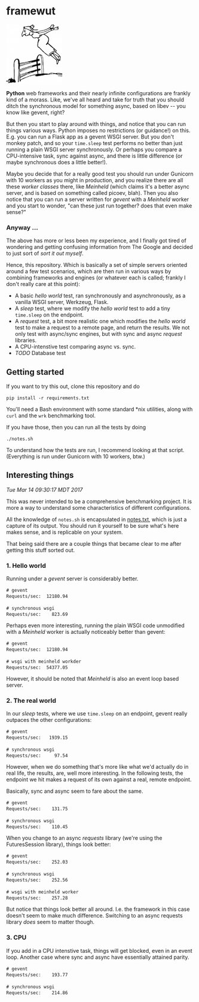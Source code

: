 # framewut
[![wut](misc/wut.png)](misc/wut.png)

**Python** web frameworks and their nearly infinite configurations are frankly kind of a morass. Like, we've all heard and take for truth that you should ditch the synchronous model for something async, based on libev -- you know like gevent, right?

But then you start to play around with things, and notice that you can run things various ways. Python imposes no restrictions (or guidance!) on this. E.g. you can run a Flask app as a gevent WSGI server. But you don't monkey patch, and so your `time.sleep` test performs no better than just running a plain WSGI server synchronously. Or perhaps you compare a CPU-intensive task, sync against async, and there is little difference (or maybe synchronous does a little better!).

Maybe you decide that for a really good test you should run under Gunicorn with 10 workers as you might in production, and you realize there are all these *worker classes* there, like *Meinheld* (which claims it's a better async server, and is based on something called picoev, blah). Then you also notice that you can run a server written for *gevent* with a *Meinheld* worker and you start to wonder, "can these just run together? does that even make sense?"

### Anyway ...
The above has more or less been my experience, and I finally got tired of wondering and getting confusing information from The Google and decided to just sort of *sort it out myself*.

Hence, this repository. Which is basically a set of simple servers oriented around a few test scenarios, which are then run in various ways by combining frameworks and engines (or whatever each is called; frankly I don't really care at this point):

* A basic *hello world* test, ran synchronously and asynchronously, as a vanilla WSGI server, Werkzeug, Flask.
* A *sleep* test, where we modify the *hello world* test to add a tiny `time.sleep` on the endpoint.
* A *request* test, a bit more realistic one which modifies the *hello world* test to make a request to a remote page, and return the results. We not only test with async/sync engines, but with sync and async *request* libraries.
* A CPU-intenstive test comparing async vs. sync.
* *TODO* Database test

## Getting started
If you want to try this out, clone this repository and do

```
pip install -r requirements.txt
```

You'll need a Bash environment with some standard *nix utilities, along with `curl` and the `wrk` benchmarking tool.

If you have those, then you can run all the tests by doing

```
./notes.sh
```

To understand how the tests are run, I recommend looking at that script. (Everything is run under Gunicorn with 10 workers, btw.)

## Interesting things

*Tue Mar 14 09:30:17 MDT 2017*

This was never intended to be a comprehensive benchmarking project. It is more a way to understand some characteristics of different configurations.

All the knowledge of `notes.sh` is encapsulated in [notes.txt](notes.txt), which is just a capture of its output. You should run it yourself to be sure what's here makes sense, and is replicable on your system.

That being said there are a couple things that became clear to me after getting this stuff sorted out.

### 1. Hello world
Running under a *gevent* server is considerably better.

```
# gevent
Requests/sec:  12180.94

# synchronous wsgi
Requests/sec:    823.69
```

Perhaps even more interesting, running the plain WSGI code unmodified with a *Meinheld* worker is actually noticeably better than gevent:

```
# gevent
Requests/sec:  12180.94

# wsgi with meinheld workder
Requests/sec:  54377.05
```

However, it should be noted that *Meinheld* is also an event loop based server.

### 2. The real world
In our *sleep* tests, where we use `time.sleep` on an endpoint, gevent really outpaces the other configurations:

```
# gevent 
Requests/sec:   1939.15

# synchronous wsgi
Requests/sec:     97.54
```

However, when we do something that's more like what we'd actually do in real life, the results, are, well more interesting. In the following tests, the endpoint we hit makes a request of its own against a real, remote endpoint.

Basically, sync and async seem to fare about the same.

```
# gevent
Requests/sec:    131.75

# synchronous wsgi
Requests/sec:    110.45
```

When you change to an async *requests* library (we're using the FuturesSession library), things look better:

```
# gevent
Requests/sec:    252.03

# synchronous wsgi
Requests/sec:    252.56

# wsgi with meinheld worker
Requests/sec:    257.28
```

But notice that things look better all around. I.e. the framework in this case doesn't seem to make much difference. Switching to an async requests library *does* seem to matter though.

### 3. CPU
If you add in a CPU intenstive task, things will get blocked, even in an event loop. Another case where sync and async have essentially attained parity.

```
# gevent
Requests/sec:    193.77

# synchronous wsgi
Requests/sec:    214.86
```
